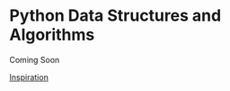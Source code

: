 # Python Data Structures and Algorithms

Coming Soon 

[Inspiration](https://github.com/trekhleb/javascript-algorithms)